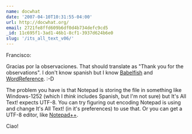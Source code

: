 ```yaml
---
name: docwhat
date: '2007-04-10T10:31:55-04:00'
url: http://docwhat.org/
email: 2721fe8ffd609b6df0d4b734defc9cd5
_id: 11c695f1-3ad1-46b1-8cf1-3937d624b6e0
slug: '/its_all_text_v06/'
---
```


Francisco:

Gracias por la observaciones. That should translate as "Thank you for the
observations". I don't know spanish but I know
<a href="http://babelfish.altavista.com" rel="nofollow">Babelfish</a> and
<a href="http://www.wordreference.com/es/translation.asp?tranword=feedback" rel="nofollow">WordReference</a>.
:-D

The problem you have is that Notepad is storing the file in something like
Windows-1252 (which I <em>think</em> includes Spanish, but I'm not sure) but
It's All Text! expects UTF-8. You can try figuring out encoding Notepad is
using and change It's All Text! (in it's preferences) to use that. Or you can
get a UTF-8 editor, like
<a href="http://notepad-plus.sourceforge.net/" rel="nofollow">Notepad++</a>.

Ciao!
